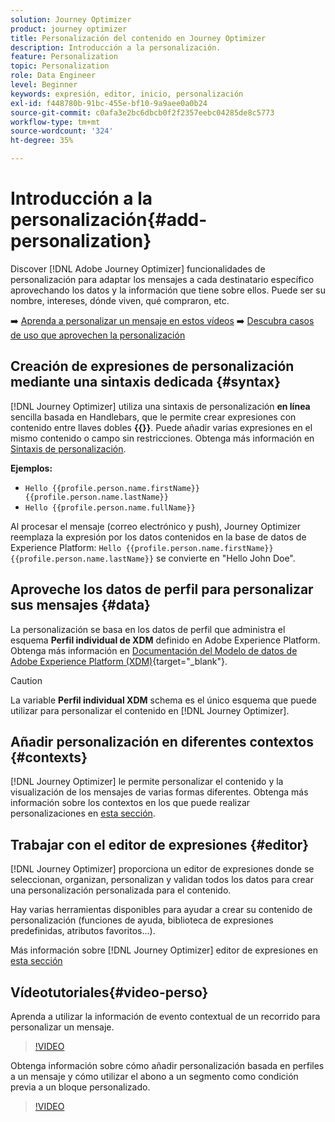 ```yaml
---
solution: Journey Optimizer
product: journey optimizer
title: Personalización del contenido en Journey Optimizer
description: Introducción a la personalización.
feature: Personalization
topic: Personalization
role: Data Engineer
level: Beginner
keywords: expresión, editor, inicio, personalización
exl-id: f448780b-91bc-455e-bf10-9a9aee0a0b24
source-git-commit: c0afa3e2bc6dbcb0f2f2357eebc04285de8c5773
workflow-type: tm+mt
source-wordcount: '324'
ht-degree: 35%

---
```


# Introducción a la personalización{#add-personalization}

Discover [!DNL Adobe Journey Optimizer] funcionalidades de personalización para adaptar los mensajes a cada destinatario específico aprovechando los datos y la información que tiene sobre ellos. Puede ser su nombre, intereses, dónde viven, qué compraron, etc.

➡️ [Aprenda a personalizar un mensaje en estos vídeos](#video-perso)
➡️ [Descubra casos de uso que aprovechen la personalización](personalization-use-case.md)

## Creación de expresiones de personalización mediante una sintaxis dedicada {#syntax}

[!DNL Journey Optimizer] utiliza una sintaxis de personalización **en línea** sencilla basada en Handlebars, que le permite crear expresiones con contenido entre llaves dobles **{{}}**. Puede añadir varias expresiones en el mismo contenido o campo sin restricciones. Obtenga más información en [Sintaxis de personalización](personalization-syntax.md).

**Ejemplos:**

* `Hello {{profile.person.name.firstName}} {{profile.person.name.lastName}}`
* `Hello {{profile.person.name.fullName}}`

Al procesar el mensaje (correo electrónico y push), Journey Optimizer reemplaza la expresión por los datos contenidos en la base de datos de Experience Platform:  `Hello {{profile.person.name.firstName}} {{profile.person.name.lastName}}` se convierte en &quot;Hello John Doe&quot;.

## Aproveche los datos de perfil para personalizar sus mensajes {#data}

La personalización se basa en los datos de perfil que administra el esquema **Perfil individual de XDM** definido en Adobe Experience Platform. Obtenga más información en [Documentación del Modelo de datos de Adobe Experience Platform (XDM)](https://experienceleague.adobe.com/docs/experience-platform/xdm/home.html?lang=es){target="_blank"}.

>[!CAUTION]
>La variable **Perfil individual XDM** schema es el único esquema que puede utilizar para personalizar el contenido en [!DNL Journey Optimizer].

## Añadir personalización en diferentes contextos {#contexts}

[!DNL Journey Optimizer] le permite personalizar el contenido y la visualización de los mensajes de varias formas diferentes. Obtenga más información sobre los contextos en los que puede realizar personalizaciones en [esta sección](personalization-contexts.md).

## Trabajar con el editor de expresiones {#editor}

[!DNL Journey Optimizer] proporciona un editor de expresiones donde se seleccionan, organizan, personalizan y validan todos los datos para crear una personalización personalizada para el contenido.

Hay varias herramientas disponibles para ayudar a crear su contenido de personalización (funciones de ayuda, biblioteca de expresiones predefinidas, atributos favoritos...).

Más información sobre [!DNL Journey Optimizer] editor de expresiones en [esta sección](personalization-build-expressions.md)

## Vídeotutoriales{#video-perso}

Aprenda a utilizar la información de evento contextual de un recorrido para personalizar un mensaje.

>[!VIDEO](https://video.tv.adobe.com/v/334165?quality=12)

Obtenga información sobre cómo añadir personalización basada en perfiles a un mensaje y cómo utilizar el abono a un segmento como condición previa a un bloque personalizado.

>[!VIDEO](https://video.tv.adobe.com/v/334078?quality=12)
